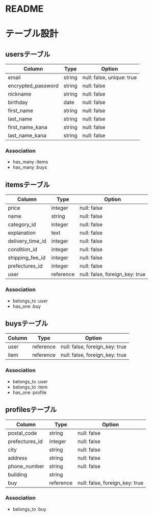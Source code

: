 # README

# テーブル設計

## usersテーブル

| Column            | Type     | Option                        |
|-------------------|----------|-------------------------------|
|email              |string    |null: false, unique: true      |
|encrypted_password |string    |null: false                    |
|nickname           |string    |null: false                    |
|birthday           |date      |null: false                    |
|first_name         |string    |null: false                    |
|last_name          |string    |null: false                    |
|first_name_kana    |string    |null: false                    |
|last_name_kana     |string    |null: false                    |

### Association
- has_many :items
- has_many :buys

## itemsテーブル

| Column            | Type     | Option                        |
|-------------------|----------|-------------------------------|
|price              |integer   |null: false                    |
|name               |string    |null: false                    |
|category_id        |integer   |null: false                    |
|explanation        |text      |null: false                    |
|delivery_time_id   |integer   |null: false                    |
|condition_id       |integer   |null: false                    |
|shipping_fee_id    |integer   |null: false                    |
|prefectures_id     |integer   |null: false                    |
|user               |reference |null: false, foreign_key: true |

### Association
- belongs_to :user
- has_one :buy

## buysテーブル

| Column            | Type     | Option                        |
|-------------------|----------|-------------------------------|
|user               |reference |null: false, foreign_key: true |
|item               |reference |null: false, foreign_key: true |
### Association
- belongs_to :user
- belongs_to :item
- has_one :profile

## profilesテーブル
| Column            | Type     | Option                        |
|-------------------|----------|-------------------------------|
|postal_code        |string    |null: false                    |
|prefectures_id      |integer   |null: false                    |
|city               |string    |null: false                    |
|address            |string    |null: false                    |
|phone_number       |string    |null: false                    |
|building           |string    |                               |
|buy                |reference |null: false, foreign_key: true |

### Association
- belongs_to :buy

